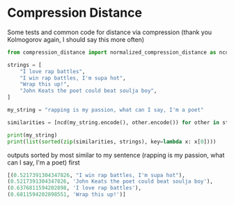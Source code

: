 # Compression Distance

Some tests and common code for distance via compression (thank you Kolmogorov again, I should say this more often)

```python
from compression_distance import normalized_compression_distance as ncd

strings = [
    "I love rap battles",
    "I win rap battles, I'm supa hot",
    "Wrap this up!",
    "John Keats the poet could beat soulja boy",
]

my_string = "rapping is my passion, what can I say, I'm a poet"

similarities = [ncd(my_string.encode(), other.encode()) for other in strings]

print(my_string)
print(list(sorted(zip(similarities, strings), key=lambda x: x[0])))


```

outputs sorted by most similar to my sentence (rapping is my passion, what can I say, I'm a poet) first

```python
[(0.5217391304347826, "I win rap battles, I'm supa hot"),
(0.5217391304347826, 'John Keats the poet could beat soulja boy'),
(0.6376811594202898, 'I love rap battles'),
(0.6811594202898551, 'Wrap this up!')]
```
